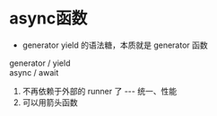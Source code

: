 # async函数
- generator yield 的语法糖，本质就是 generator 函数  

generator / yield  
async / await  

1. 不再依赖于外部的 runner 了 --- 统一、性能
2. 可以用箭头函数